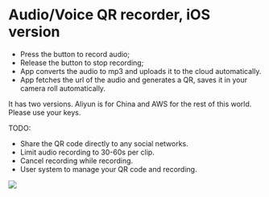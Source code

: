 # Audio/Voice QR recorder, iOS version

- Press the button to record audio;
- Release the button to stop recording;
- App converts the audio to mp3 and uploads it to the cloud automatically.
- App fetches the url of the audio and generates a QR, saves it in your camera roll automatically. 

It has two versions. Aliyun is for China and AWS for the rest of this world. Please use your keys.


TODO:

- Share the QR code directly to any social networks.
- Limit audio recording to 30-60s per clip.
- Cancel recording while recording.
- User system to manage your QR code and recording.

![](http://i.v2ex.co/SW6ZAQ35l.jpeg)
